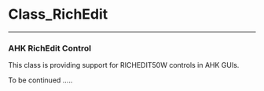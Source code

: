 # Class_RichEdit #
----------


### AHK RichEdit Control ###

This class is providing support for RICHEDIT50W controls in AHK GUIs.

To be continued .....
